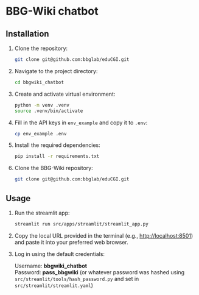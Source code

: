 # BBG-Wiki chatbot

## Installation

1. Clone the repository:

   ```bash
   git clone git@github.com:bbglab/eduCGI.git
   ```

2. Navigate to the project directory:

   ```bash
   cd bbgwiki_chatbot
   ```

3. Create and activate virtual environment:

   ```bash
   python -m venv .venv
   source .venv/bin/activate
   ```

4. Fill in the API keys in `env_example` and copy it to `.env`:

   ```bash
   cp env_example .env
   ```

5. Install the required dependencies:

   ```bash
   pip install -r requirements.txt
   ```

6. Clone the BBG-Wiki repository:

   ```bash
   git clone git@github.com:bbglab/eduCGI.git
   ```

## Usage

1. Run the streamlit app:

   ```bash
   streamlit run src/apps/streamlit/streamlit_app.py
   ```

2. Copy the local URL provided in the terminal (e.g., <http://localhost:8501>)
and paste it into your preferred web browser.

3. Log in using the default credentials:

   Username: __bbgwiki_chatbot__  
   Password: __pass_bbgwiki__ (or whatever password was hashed using `src/streamlit/tools/hash_password.py` and set in `src/streamlit/streamlit.yaml`)